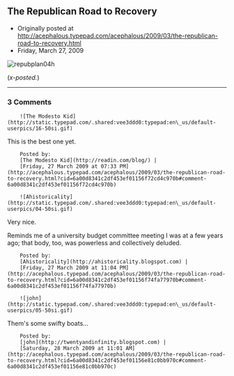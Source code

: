 ## The Republican Road to Recovery

 * Originally posted at http://acephalous.typepad.com/acephalous/2009/03/the-republican-road-to-recovery.html
 * Friday, March 27, 2009



![repubplan04h](http://edgeofthewest.files.wordpress.com/2009/03/repubplan04h.gif?w=496&h=669 "repubplan04h")

(_x-posted._)

		

* * *

### 3 Comments 

		

                
[]()

	

		![The Modesto Kid](http://static.typepad.com/.shared:vee3ddd0:typepad:en\_us/default-userpics/16-50si.gif)
	

	

		

This is the best one yet.

	

		Posted by:
		[The Modesto Kid](http://readin.com/blog/) |
		[Friday, 27 March 2009 at 07:33 PM](http://acephalous.typepad.com/acephalous/2009/03/the-republican-road-to-recovery.html?cid=6a00d8341c2df453ef01156f72cd4c970b#comment-6a00d8341c2df453ef01156f72cd4c970b)

[]()

	

		![Ahistoricality](http://static.typepad.com/.shared:vee3ddd0:typepad:en\_us/default-userpics/04-50si.gif)
	

	

		

Very nice.

Reminds me of a university budget committee meeting I was at a few years ago; that body, too, was powerless and collectively deluded.

	

		Posted by:
		[Ahistoricality](http://ahistoricality.blogspot.com) |
		[Friday, 27 March 2009 at 11:04 PM](http://acephalous.typepad.com/acephalous/2009/03/the-republican-road-to-recovery.html?cid=6a00d8341c2df453ef01156f74fa77970b#comment-6a00d8341c2df453ef01156f74fa77970b)

[]()

	

		![john](http://static.typepad.com/.shared:vee3ddd0:typepad:en\_us/default-userpics/05-50si.gif)
	

	

		

Them's some swifty boats...

	

		Posted by:
		[john](http://twentyandinfinity.blogspot.com) |
		[Saturday, 28 March 2009 at 11:01 AM](http://acephalous.typepad.com/acephalous/2009/03/the-republican-road-to-recovery.html?cid=6a00d8341c2df453ef01156e81c0bb970c#comment-6a00d8341c2df453ef01156e81c0bb970c)

		

        